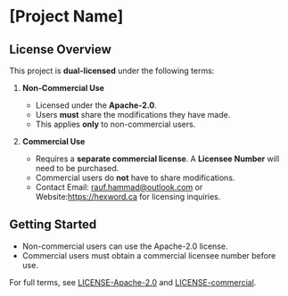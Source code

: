 # [Project Name]

## License Overview  
This project is **dual-licensed** under the following terms:  

1. **Non-Commercial Use**  
   - Licensed under the **Apache-2.0**.  
   - Users **must** share the modifications they have made.
   - This applies **only** to non-commercial users.

2. **Commercial Use**  
   - Requires a **separate commercial license**. A **Licensee Number** will need to be purchased. 
   - Commercial users do **not** have to share modifications. 
   - Contact Email: rauf.hammad@outlook.com or Website:https://hexword.ca for licensing inquiries.

## Getting Started  
- Non-commercial users can use the Apache-2.0 license.  
- Commercial users must obtain a commercial licensee number before use.  

For full terms, see [LICENSE-Apache-2.0](LICENSE-Apache-2.0) and [LICENSE-commercial](LICENSE-commercial).  
